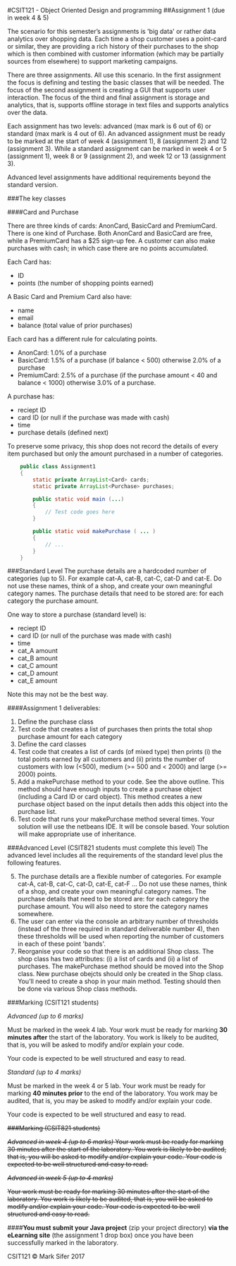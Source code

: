 #CSIT121 - Object Oriented Design and programming
##Assignment 1 (due in week 4 & 5)


The scenario for this semester’s assignments is 'big data' or rather data analytics over shopping data. Each time a shop customer uses a point-card or similar, they are providing a rich history of their purchases to the shop which is then combined with customer information (which may be partially sources from elsewhere) to support marketing campaigns.

There are three assignments. All use this scenario. In the first assignment the focus is defining and testing the basic classes that will be needed. The focus of the second assignment is creating a GUI that supports user interaction. The focus of the third and final assignment is storage and analytics, that is, supports offline storage in text files and supports analytics over the data.

Each assignment has two levels: advanced (max mark is 6 out of 6) or standard (max mark is 4 out of 6). An advanced assignment must be ready to be marked at the start of week 4 (assignment 1), 8 (assignment 2) and 12 (assignment 3). While a standard assignment can be marked in week 4 or 5 (assignment 1), week 8 or 9 (assignment 2), and week 12 or 13 (assignment 3).

Advanced level assignments have additional requirements beyond the standard version.

###The key classes

####Card and Purchase

There are three kinds of cards: AnonCard, BasicCard and PremiumCard. There is one kind of Purchase. Both AnonCard and BasicCard are free, while a PremiumCard has a $25 sign-up fee. A customer can also make purchases with cash; in which case there are no points accumulated.

Each Card has:
- ID
- points (the number of shopping points earned)

A Basic Card and Premium Card also have:
- name
- email
- balance (total value of prior purchases)

Each card has a different rule for calculating points.
- AnonCard: 1.0% of a purchase
- BasicCard: 1.5% of a purchase (if balance < 500) otherwise 2.0% of a purchase
- PremiumCard: 2.5% of a purchase (if the purchase amount < 40 and balance < 1000) otherwise 3.0% of a purchase.

A purchase has:
- reciept ID
- card ID (or null if the purchase was made with cash)
- time
- purchase details (defined next)

To preserve some privacy, this shop does not record the details of every item purchased but only the amount purchased in a number of categories.

```java
    public class Assignment1
    {
        static private ArrayList<Card> cards;
        static private ArrayList<Purchase> purchases;

        public static void main (...)
        {
            // Test code goes here
        }

        public static void makePurchase ( ... )
        {
            // ...
        }
    }
```

###Standard Level
The purchase details are a hardcoded number of categories (up to 5). For example cat-A, cat-B, cat-C, cat-D and cat-E. Do not use these names, think of a shop, and create your own meaningful category names. The purchase details that need to be stored are: for each category the purchase amount.

One way to store a purchase (standard level) is:
- reciept ID
- card ID (or null of the purchase was made with cash)
- time
- cat_A amount
- cat_B amount
- cat_C amount
- cat_D amount
- cat_E amount

Note this may not be the best way.

####Assignment 1 deliverables:
1. Define the purchase class
2. Test code that creates a list of purchases then prints the total shop purchase amount for each category
3. Define the card classes
4. Test code that creates a list of cards (of mixed type) then prints (i) the total points earned by all customers and (ii) prints the number of customers with low  (<500), medium (>= 500 and < 2000) and large (>= 2000) points.
5. Add a makePurchase method to your code. See the above outline. This method should have enough inputs to create a purchase object (including a Card ID or card object). This method creates a new purchase object based on the input details then adds this object into the purchase list.
6. Test code that runs your makePurchase method several times. Your solution will use the netbeans IDE. It will be console based. Your solution will make appropriate use of inheritance.

###Advanced Level (CSIT821 students must complete this level)
The advanced level includes all the requirements of the standard level plus the following features.

5. The purchase details are a flexible number of categories. For example cat-A, cat-B, cat-C, cat-D, cat-E, cat-F ... Do not use these names, think of a shop, and create your own meaningful category names. The purchase details that need to be stored are: for each category the purchase amount. You will also need to store the
category names somewhere.
6. The user can enter via the console an arbitrary number of thresholds (instead of the three required in standard deliverable number 4), then these thresholds will be used when reporting the number of customers in each of these point 'bands'.
7. Reorganise your code so that there is an additional Shop class. The shop class has two attributes: (i) a list of cards and (ii) a list of purchases. The makePurchase method should be moved into the Shop class. New purchase obejcts should only be created in the Shop class. You’ll need to create a shop in your main method.
Testing should then be done via various Shop class methods.

###Marking (CSIT121 students)

*Advanced (up to 6 marks)*

Must be marked in the week 4 lab. Your work must be ready for marking **30 minutes after** the start of the laboratory. You work is likely to be audited, that is, you will be asked to modify and/or explain your code.

Your code is expected to be well structured and easy to read.


*Standard (up to 4 marks)*

Must be marked in the week 4 or 5 lab. Your work must be ready for marking **40 minutes prior** to the end of the laboratory. You work may be audited, that is, you may be asked to modify and/or explain your code.

Your code is expected to be well structured and easy to read.


~~###Marking (CSIT821 students)~~

~~*Advanced in week 4 (up to 6 marks)*
Your work must be ready for marking 30 minutes after the start of the laboratory. You work is likely to be audited, that is, you will be asked to modify and/or explain your code. Your code is expected to be well structured and easy to read.~~


~~*Advanced in week 5 (up to 4 marks)*~~

~~Your work must be ready for marking 30 minutes after the start of the laboratory. You work is likely to be audited, that is, you will be asked to modify and/or explain your code. Your code is expected to be well structured and easy to read.~~

####**You must submit your Java project** (zip your project directory) **via the eLearning site** (the assignment 1 drop box) once you have been successfully marked in the laboratory.

CSIT121 © Mark Sifer 2017
